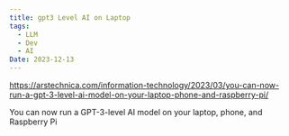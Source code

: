 ```yaml
---
title: gpt3 Level AI on Laptop
tags:
  - LLM
  - Dev
  - AI
Date: 2023-12-13
---
```

https://arstechnica.com/information-technology/2023/03/you-can-now-run-a-gpt-3-level-ai-model-on-your-laptop-phone-and-raspberry-pi/

You can now run a GPT-3-level AI model on your laptop, phone, and Raspberry Pi